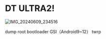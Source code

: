 # DT ULTRA2!
![IMG_20240609_234516](https://github.com/harojpgyy/DT-ULTRA2-Smart-Watch/assets/171625186/5779fb27-36b6-4d8d-80d8-454f181f81e3)

dump
root
bootloader
GSI（Android9~12）
twrp
